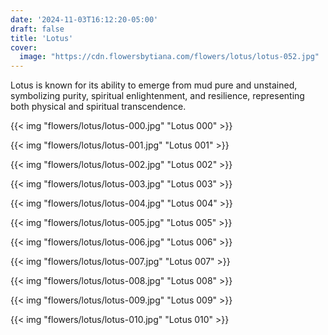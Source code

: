 ```yaml
---
date: '2024-11-03T16:12:20-05:00'
draft: false
title: 'Lotus'
cover:
  image: "https://cdn.flowersbytiana.com/flowers/lotus/lotus-052.jpg"
---
```


Lotus is known for its ability to emerge from mud pure and unstained, symbolizing purity, spiritual enlightenment, and resilience, representing both physical and spiritual transcendence.

{{< img "flowers/lotus/lotus-000.jpg" "Lotus 000" >}}

{{< img "flowers/lotus/lotus-001.jpg" "Lotus 001" >}}

{{< img "flowers/lotus/lotus-002.jpg" "Lotus 002" >}}

{{< img "flowers/lotus/lotus-003.jpg" "Lotus 003" >}}

{{< img "flowers/lotus/lotus-004.jpg" "Lotus 004" >}}

{{< img "flowers/lotus/lotus-005.jpg" "Lotus 005" >}}

{{< img "flowers/lotus/lotus-006.jpg" "Lotus 006" >}}

{{< img "flowers/lotus/lotus-007.jpg" "Lotus 007" >}}

{{< img "flowers/lotus/lotus-008.jpg" "Lotus 008" >}}

{{< img "flowers/lotus/lotus-009.jpg" "Lotus 009" >}}

{{< img "flowers/lotus/lotus-010.jpg" "Lotus 010" >}}